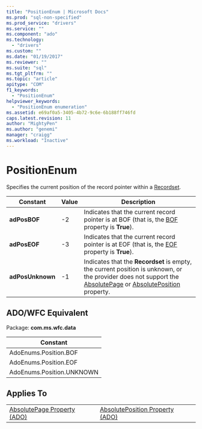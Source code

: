 ```yaml
---
title: "PositionEnum | Microsoft Docs"
ms.prod: "sql-non-specified"
ms.prod_service: "drivers"
ms.service: ""
ms.component: "ado"
ms.technology:
  - "drivers"
ms.custom: ""
ms.date: "01/19/2017"
ms.reviewer: ""
ms.suite: "sql"
ms.tgt_pltfrm: ""
ms.topic: "article"
apitype: "COM"
f1_keywords: 
  - "PositionEnum"
helpviewer_keywords: 
  - "PositionEnum enumeration"
ms.assetid: e69af0a5-3405-4b72-9c6e-6b188ff746fd
caps.latest.revision: 11
author: "MightyPen"
ms.author: "genemi"
manager: "craigg"
ms.workload: "Inactive"
---
```

# PositionEnum
Specifies the current position of the record pointer within a [Recordset](../../../ado/reference/ado-api/recordset-object-ado.md).  
  
|Constant|Value|Description|  
|--------------|-----------|-----------------|  
|**adPosBOF**|-2|Indicates that the current record pointer is at BOF (that is, the [BOF](../../../ado/reference/ado-api/bof-eof-properties-ado.md) property is **True**).|  
|**adPosEOF**|-3|Indicates that the current record pointer is at EOF (that is, the [EOF](../../../ado/reference/ado-api/bof-eof-properties-ado.md) property is **True**).|  
|**adPosUnknown**|-1|Indicates that the **Recordset** is empty, the current position is unknown, or the provider does not support the [AbsolutePage](../../../ado/reference/ado-api/absolutepage-property-ado.md) or [AbsolutePosition](../../../ado/reference/ado-api/absoluteposition-property-ado.md) property.|  
  
## ADO/WFC Equivalent  
 Package: **com.ms.wfc.data**  
  
|Constant|  
|--------------|  
|AdoEnums.Position.BOF|  
|AdoEnums.Position.EOF|  
|AdoEnums.Position.UNKNOWN|  
  
## Applies To  
  
|||  
|-|-|  
|[AbsolutePage Property (ADO)](../../../ado/reference/ado-api/absolutepage-property-ado.md)|[AbsolutePosition Property (ADO)](../../../ado/reference/ado-api/absoluteposition-property-ado.md)|
